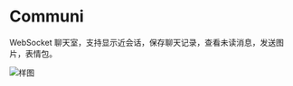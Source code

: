 # Communi
WebSocket 聊天室，支持显示近会话，保存聊天记录，查看未读消息，发送图片，表情包。

![样图](https://img-blog.csdnimg.cn/20200808092811128.png?x-oss-process=image/watermark,type_ZmFuZ3poZW5naGVpdGk,shadow_10,text_aHR0cHM6Ly9ibG9nLmNzZG4ubmV0L2FrX2NzZG5v,size_16,color_FFFFFF,t_70)
